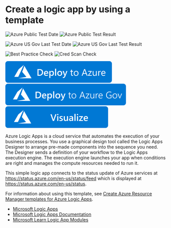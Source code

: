 # Create a logic app by using a template

![Azure Public Test Date](https://azurequickstartsservice.blob.core.windows.net/badges/101-logic-app-create/PublicLastTestDate.svg)
![Azure Public Test Result](https://azurequickstartsservice.blob.core.windows.net/badges/101-logic-app-create/PublicDeployment.svg)

![Azure US Gov Last Test Date](https://azurequickstartsservice.blob.core.windows.net/badges/101-logic-app-create/FairfaxLastTestDate.svg)
![Azure US Gov Last Test Result](https://azurequickstartsservice.blob.core.windows.net/badges/101-logic-app-create/FairfaxDeployment.svg)

![Best Practice Check](https://azurequickstartsservice.blob.core.windows.net/badges/101-logic-app-create/BestPracticeResult.svg)
![Cred Scan Check](https://azurequickstartsservice.blob.core.windows.net/badges/101-logic-app-create/CredScanResult.svg)

[![Deploy To Azure](https://raw.githubusercontent.com/Azure/azure-quickstart-templates/master/1-CONTRIBUTION-GUIDE/images/deploytoazure.svg?sanitize=true)](https://portal.azure.com/#create/Microsoft.Template/uri/https%3A%2F%2Fraw.githubusercontent.com%2Fazure%2Fazure-quickstart-templates%2Fmaster%2F101-logic-app-create%2Fazuredeploy.json)
[![Deploy To Azure US Gov](https://raw.githubusercontent.com/Azure/azure-quickstart-templates/master/1-CONTRIBUTION-GUIDE/images/deploytoazuregov.svg?sanitize=true)](https://portal.azure.us/#create/Microsoft.Template/uri/https%3A%2F%2Fraw.githubusercontent.com%2Fazure%2Fazure-quickstart-templates%2Fmaster%2F101-logic-app-create%2Fazuredeploy.json)
[![Visualize](https://raw.githubusercontent.com/Azure/azure-quickstart-templates/master/1-CONTRIBUTION-GUIDE/images/visualizebutton.svg?sanitize=true)](http://armviz.io/#/?load=https%3A%2F%2Fraw.githubusercontent.com%2Fazure%2Fazure-quickstart-templates%2Fmaster%2F101-logic-app-create%2Fazuredeploy.json)

Azure Logic Apps is a cloud service that automates the execution of your business processes. You use a graphical design tool called the Logic Apps Designer to arrange pre-made components into the sequence you need. The Designer sends a definition of your workflow to the Logic Apps execution engine. The execution engine launches your app when conditions are right and manages the compute resources needed to run it.

This simple logic app connects to the status update of Azure services at https://status.azure.com/en-us/status/feed which is displayed at https://status.azure.com/en-us/status.

For information about using this template, see [Create Azure Resource Manager templates for Azure Logic Apps](https://docs.microsoft.com/azure/logic-apps/logic-apps-create-deploy-template).

- [Microsoft Logic Apps](https://azure.microsoft.com/services/logic-apps/)
- [Microsoft Logic Apps Documentation](https://docs.microsoft.com/azure/logic-apps/)
- [Microsoft Learn Logic App Modules](https://docs.microsoft.com/learn/browse/?term=logic%20app)